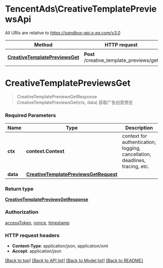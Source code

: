 # TencentAds\CreativeTemplatePreviewsApi

All URIs are relative to *https://sandbox-api.e.qq.com/v3.0*

Method | HTTP request | Description
------------- | ------------- | -------------
[**CreativeTemplatePreviewsGet**](CreativeTemplatePreviewsApi.md#CreativeTemplatePreviewsGet) | **Post** /creative_template_previews/get | 获取广告创意预览


# **CreativeTemplatePreviewsGet**
> CreativeTemplatePreviewsGetResponse CreativeTemplatePreviewsGet(ctx, data)
获取广告创意预览

### Required Parameters

Name | Type | Description  | Notes
------------- | ------------- | ------------- | -------------
 **ctx** | **context.Context** | context for authentication, logging, cancellation, deadlines, tracing, etc.
  **data** | [**CreativeTemplatePreviewsGetRequest**](CreativeTemplatePreviewsGetRequest.md)|  | 

### Return type

[**CreativeTemplatePreviewsGetResponse**](CreativeTemplatePreviewsGetResponse.md)

### Authorization

[accessToken](../README.md#accessToken), [nonce](../README.md#nonce), [timestamp](../README.md#timestamp)

### HTTP request headers

 - **Content-Type**: application/json, application/xml
 - **Accept**: application/json

[[Back to top]](#) [[Back to API list]](../README.md#documentation-for-api-endpoints) [[Back to Model list]](../README.md#documentation-for-models) [[Back to README]](../README.md)

